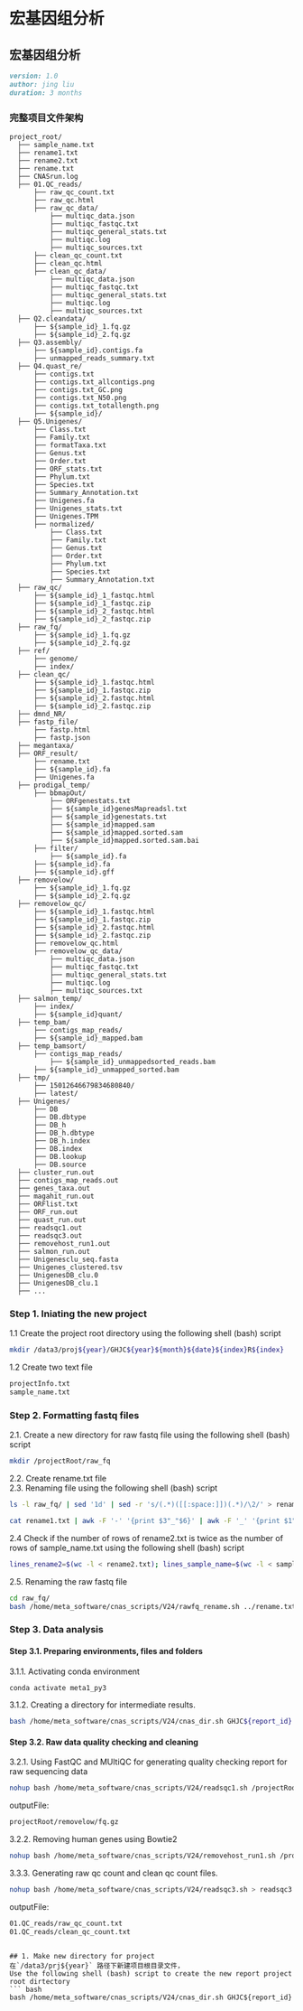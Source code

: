 # 宏基因组分析

## 宏基因组分析
```markdown 
version: 1.0
author: jing liu
duration: 3 months
```

### 完整项目文件架构
``` 
project_root/
  ├── sample_name.txt
  ├── rename1.txt
  ├── rename2.txt
  ├── rename.txt
  ├── CNASrun.log
  ├── 01.QC_reads/
      ├── raw_qc_count.txt
      ├── raw_qc.html
      ├── raw_qc_data/
          ├── multiqc_data.json
          ├── multiqc_fastqc.txt
          ├── multiqc_general_stats.txt
          ├── multiqc.log
          ├── multiqc_sources.txt
      ├── clean_qc_count.txt
      ├── clean_qc.html
      ├── clean_qc_data/
          ├── multiqc_data.json
          ├── multiqc_fastqc.txt
          ├── multiqc_general_stats.txt
          ├── multiqc.log
          ├── multiqc_sources.txt
  ├── Q2.cleandata/
      ├── ${sample_id}_1.fq.gz
      ├── ${sample_id}_2.fq.gz
  ├── Q3.assembly/
      ├── ${sample_id}.contigs.fa
      ├── unmapped_reads_summary.txt
  ├── Q4.quast_re/
      ├── contigs.txt
      ├── contigs.txt_allcontigs.png
      ├── contigs.txt_GC.png
      ├── contigs.txt_N50.png
      ├── contigs.txt_totallength.png
      ├── ${sample_id}/
  ├── Q5.Unigenes/
      ├── Class.txt
      ├── Family.txt
      ├── formatTaxa.txt
      ├── Genus.txt
      ├── Order.txt
      ├── ORF_stats.txt
      ├── Phylum.txt
      ├── Species.txt
      ├── Summary_Annotation.txt
      ├── Unigenes.fa
      ├── Unigenes_stats.txt
      ├── Unigenes.TPM
      ├── normalized/
          ├── Class.txt
          ├── Family.txt
          ├── Genus.txt
          ├── Order.txt
          ├── Phylum.txt
          ├── Species.txt
          ├── Summary_Annotation.txt
  ├── raw_qc/
      ├── ${sample_id}_1_fastqc.html
      ├── ${sample_id}_1_fastqc.zip
      ├── ${sample_id}_2_fastqc.html
      ├── ${sample_id}_2_fastqc.zip
  ├── raw_fq/
      ├── ${sample_id}_1.fq.gz
      ├── ${sample_id}_2.fq.gz
  ├── ref/
      ├── genome/
      ├── index/
  ├── clean_qc/
      ├── ${sample_id}_1.fastqc.html
      ├── ${sample_id}_1.fastqc.zip
      ├── ${sample_id}_2.fastqc.html
      ├── ${sample_id}_2.fastqc.zip
  ├── dmnd_NR/
  ├── fastp_file/
      ├── fastp.html
      ├── fastp.json
  ├── megantaxa/
  ├── ORF_result/
      ├── rename.txt
      ├── ${sample_id}.fa
      ├── Unigenes.fa
  ├── prodigal_temp/
      ├── bbmapOut/
          ├── ORFgenestats.txt
          ├── ${sample_id}genesMapreadsl.txt
          ├── ${sample_id}genestats.txt
          ├── ${sample_id}mapped.sam
          ├── ${sample_id}mapped.sorted.sam
          ├── ${sample_id}mapped.sorted.sam.bai
      ├── filter/
          ├── ${sample_id}.fa
      ├── ${sample_id}.fa
      ├── ${sample_id}.gff
  ├── removelow/
      ├── ${sample_id}_1.fq.gz
      ├── ${sample_id}_2.fq.gz
  ├── removelow_qc/
      ├── ${sample_id}_1.fastqc.html
      ├── ${sample_id}_1.fastqc.zip
      ├── ${sample_id}_2.fastqc.html
      ├── ${sample_id}_2.fastqc.zip
      ├── removelow_qc.html
      ├── removelow_qc_data/
          ├── multiqc_data.json
          ├── multiqc_fastqc.txt
          ├── multiqc_general_stats.txt
          ├── multiqc.log
          ├── multiqc_sources.txt
  ├── salmon_temp/
      ├── index/
      ├── ${sample_id}quant/
  ├── temp_bam/
      ├── contigs_map_reads/
      ├── ${sample_id}_mapped.bam
  ├── temp_bamsort/
      ├── contigs_map_reads/
          ├── ${sample_id}_unmappedsorted_reads.bam
      ├── ${sample_id}_unmapped_sorted.bam
  ├── tmp/
      ├── 15012646679834680840/
      ├── latest/
  ├── Unigenes/
      ├── DB
      ├── DB.dbtype
      ├── DB_h
      ├── DB_h.dbtype
      ├── DB_h.index
      ├── DB.index
      ├── DB.lookup
      ├── DB.source
  ├── cluster_run.out
  ├── contigs_map_reads.out
  ├── genes_taxa.out
  ├── magahit_run.out
  ├── ORFlist.txt
  ├── ORF_run.out
  ├── quast_run.out
  ├── readsqc1.out
  ├── readsqc3.out
  ├── removehost_run1.out
  ├── salmon_run.out
  ├── Unigenesclu_seq.fasta
  ├── Unigenes_clustered.tsv
  ├── UnigenesDB_clu.0
  ├── UnigenesDB_clu.1
  ├── ...
```

### Step 1. Iniating the new project

1.1 Create the project root directory using the following shell (bash) script
```bash
mkdir /data3/proj${year}/GHJC${year}${month}${date}${index}R${index}
```
1.2 Create two text file 
```markdown
projectInfo.txt
sample_name.txt
```

### Step 2. Formatting fastq files

2.1. Create a new directory for raw fastq file using the following shell (bash) script
```bash
mkdir /projectRoot/raw_fq
```
2.2. Create rename.txt file  
2.3. Renaming file using the following shell (bash) script 
```bash
ls -l raw_fq/ | sed '1d' | sed -r 's/(.*)([[:space:]])(.*)/\2/' > rename1.txt
```
```bash
cat rename1.txt | awk -F '-' '{print $3"_"$6}' | awk -F '_' '{print $1"_"$4}' > rename2.txt
```
2.4 Check if the number of rows of rename2.txt is twice as the number of rows of sample_name.txt using the following shell (bash) script
```bash
lines_rename2=$(wc -l < rename2.txt); lines_sample_name=$(wc -l < sample_name.txt); if [ "$lines_rename2" -eq $((2 * lines_sample_name)) ]; then echo "rename2.txt 的行数是 sample_name.txt 的两倍"; else echo "rename2.txt 的行数不是 sample_name.txt 的两倍"; fi
```
2.5. Renaming the raw fastq file
```bash
cd raw_fq/
bash /home/meta_software/cnas_scripts/V24/rawfq_rename.sh ../rename.txt
```

### Step 3. Data analysis

#### Step 3.1. Preparing environments, files and folders
3.1.1. Activating conda environment
```bash
conda activate meta1_py3
```
3.1.2. Creating a directory for intermediate results.
```bash
bash /home/meta_software/cnas_scripts/V24/cnas_dir.sh GHJC${report_id}
```
#### Step 3.2. Raw data quality checking and cleaning 

3.2.1. Using FastQC and MUltiQC for generating quality checking report for raw sequencing data 
```bash
nohup bash /home/meta_software/cnas_scripts/V24/readsqc1.sh /projectRoot/sample_name.txt > readsqc1.out 2>&1 &
```
outputFile: 
```markdown
projectRoot/removelow/fq.gz
```

3.2.2. Removing human genes using Bowtie2
```bash
nohup bash /home/meta_software/cnas_scripts/V24/removehost_run1.sh /projectRoot/sample_name.txt > removehost_run1.out 2>&1 &
```
3.3.3. Generating raw qc count and clean qc count files.
```bash
nohup bash /home/meta_software/cnas_scripts/V24/readsqc3.sh > readsqc3.out 2>&1 &
```
outputFile: 
```markdown
01.QC_reads/raw_qc_count.txt
01.QC_reads/clean_qc_count.txt
```




















  
```

## 1. Make new directory for project 
在`/data3/prj${year}` 路径下新建项目根目录文件，
Use the following shell (bash) script to create the new report project root dirtectory 
``` bash
bash /home/meta_software/cnas_scripts/V24/cnas_dir.sh GHJC${report_id}


